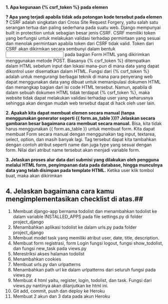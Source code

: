 **1. Apa kegunaan {% csrf_token %} pada elemen <form>? Apa yang terjadi apabila tidak ada potongan kode tersebut pada elemen <form>?**
CSRF adalah singkatan dari Cross Site Request Forgery, yaitu salah satu serangan tertua dan paling sederhana pada suatu web. Django mempunyai built in protection untuk sebagian besar jenis CSRF. CSRF memiliki token yang berfungsi untuk melakukan validasi terhadap permintaan yang sesuai dan menolak permintaan apabila token dari CSRF tidak valid. Token dari CSRF akan dikirmkan secara sembunyi dalam bentuk <input> pada bagian Form HTML yang dikirimkan menggunakan metode POST.  Biasanya {% csrf_token %} ditempatkan dalam HTML sebelum input dan lokasi mana-pun di mana data yang dapat dikontrol user disematkan dalam HTML. Fungsi dari {% csrf_token %} adalah untuk mengurangi berbagai teknik di mana para penyerang web dapat menggunakan data yang dibuat untuk memanipulasi dokumen HTML dan menangkap bagian dari isi code HTML tersebut. Namun, apabila di dalam sebuah dokumen HTML tidak terdapat {% csrf_token %}, maka website tidak dapat melakukan validasi terhadap user yang seharusnya sehingga akan dengan mudah web tersebut dapat di hack oleh user lain.

**2. Apakah kita dapat membuat elemen <form> secara manual (tanpa menggunakan generator seperti {{ form.as_table }})? Jelaskan secara gambaran besar bagaimana cara membuat <form> secara manual.**
Bisa, kita tidak harus menggunakan {{ form.as_table }} untuk membuat form. Kita dapat membuat Form secara manual dengan menggunakan tag input, textarea, select, option, dan masih banyak lagi. Tag tersebut dapat kita tambahkan dengan contoh atribut seperti name dan juga type yang sesuai dengan form. Nilai dari atribut name tersebut akan menjadi variable form.

**3. Jelaskan proses alur data dari submisi yang dilakukan oleh pengguna melalui HTML form, penyimpanan data pada database, hingga munculnya data yang telah disimpan pada template HTML.**
Ketika user klik tombol buat, maka akan dikirimkan

## 4. Jelaskan bagaimana cara kamu mengimplementasikan checklist di atas.##
1. Membuat django-app bernama todolist dan menambahkan todolist ke dalam variable INSTALLED_APPS pada file settings.py di folder project_django
2. Menambahkan aplikasi todolist ke dalam urls.py pada folder project_django
3. Membuat model task yang memiliki atribut user, date, title, description.
4. Membuat form registrasi, form Login fungsi logout, fungsi show_todolist, dan fungsi new_task pada views.py
5. Merestriksi akses halaman todolist
6. Menambahkan cookies
7. Membuat urls.py dan urlpatterns  
8. Menambahkan path url ke dalam urlpatterns dari seluruh fungsi pada views.py
9. Membuat 4 html yaitu, register, login, todolist, dan task. Fungsi dari views.py nantinya akan dilanjutkan ke html ini.
10. Git add, commit, push dan deploy ke Heroku
11. Membuat 2 akun dan 3 data pada akun Heroku
